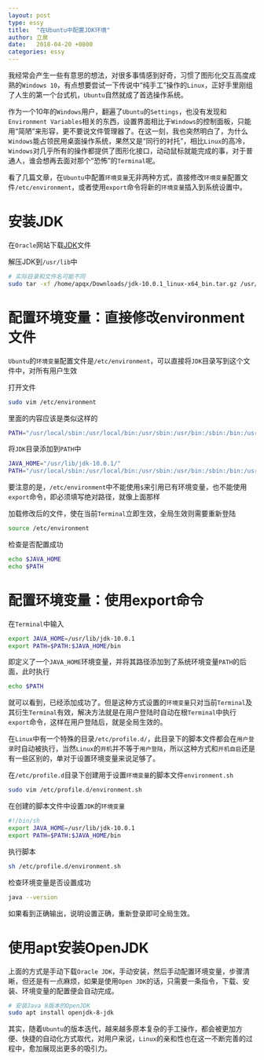 ```yaml
---
layout: post
type: essy
title:  "在Ubuntu中配置JDK环境"
author: 立泉
date:   2018-04-20 +0800
categories: essy
---
```


我经常会产生一些有意思的想法，对很多事情感到好奇，习惯了图形化交互高度成熟的`Windows 10`，有点想要尝试一下传说中“纯手工”操作的`Linux`，正好手里刚组了人生的第一个台式机，`Ubuntu`自然就成了首选操作系统。

作为一个10年的`Windows`用户，翻遍了`Ubuntu`的`Settings`，也没有发现和`Environment Variables`相关的东西，设置界面相比于`Windows`的控制面板，只能用“简陋”来形容，更不要说文件管理器了。在这一刻，我也突然明白了，为什么`Windows`能占领民用桌面操作系统，果然又是“同行的衬托”，相比`Linux`的高冷，`Windows`对几乎所有的操作都提供了图形化接口，动动鼠标就能完成的事，对于普通人，谁会想再去面对那个“恐怖”的`Terminal`呢。

看了几篇文章，在`Ubuntu`中配置`环境变量`无非两种方式，直接修改`环境变量`配置文件`/etc/environment`，或者使用`export`命令将新的`环境变量`插入到系统设置中。

# 安装JDK

在`Oracle`网站下载[JDK](http://www.oracle.com/technetwork/java/javase/downloads/jdk10-downloads-4416644.html)文件

解压JDK到`/usr/lib`中

```sh
# 实际目录和文件名可能不同
sudo tar -xf /home/apqx/Downloads/jdk-10.0.1_linux-x64_bin.tar.gz /usr/lib
```

# 配置环境变量：直接修改environment文件

`Ubuntu`的`环境变量`配置文件是`/etc/environment`，可以直接将`JDK`目录写到这个文件中，对所有用户生效

打开文件

```sh
sudo vim /etc/environment
```

里面的内容应该是类似这样的

```sh
PATH="/usr/local/sbin:/usr/local/bin:/usr/sbin:/usr/bin:/sbin:/bin:/usr/games:/usr/local/games"
```

将`JDK`目录添加到`PATH`中

```sh
JAVA_HOME="/usr/lib/jdk-10.0.1/"
PATH="/usr/local/sbin:/usr/local/bin:/usr/sbin:/usr/bin:/sbin:/bin:/usr/games:/usr/local/games:/usr/lib/jdk-10.0.1/bin"
```

要注意的是，`/etc/environment`中不能使用`$`来引用已有环境变量，也不能使用`export`命令，即必须填写绝对路径，就像上面那样

加载修改后的文件，使在当前`Terminal`立即生效，全局生效则需要重新登陆

```sh
source /etc/environment
```

检查是否配置成功

```sh
echo $JAVA_HOME
echo $PATH
```

# 配置环境变量：使用export命令

在`Terminal`中输入

```sh
export JAVA_HOME=/usr/lib/jdk-10.0.1
export PATH=$PATH:$JAVA_HOME/bin
```

即定义了一个`JAVA_HOME`环境变量，并将其路径添加到了系统环境变量`PATH`的后面，此时执行

```sh
echo $PATH
```

就可以看到，已经添加成功了。但是这种方式设置的`环境变量`只对当前`Terminal`及其衍生`Terminal`有效，解决方法就是在用户登陆时自动在根`Terminal`中执行`export`命令，这样在用户登陆后，就是全局生效的。

在`Linux`中有一个特殊的目录`/etc/profile.d/`，此目录下的脚本文件都会在`用户登录`时自动被执行，当然`Linux`的`开机`并不等于`用户登陆`，所以这种方式和`开机自启`还是有一些区别的，单对于设置环境变量来说足够了。

在`/etc/profile.d`目录下创建用于设置`环境变量`的脚本文件`environment.sh`

```sh
sudo vim /etc/profile.d/environment.sh
```

在创建的脚本文件中设置`JDK`的`环境变量`

```sh
#!/bin/sh
export JAVA_HOME=/usr/lib/jdk-10.0.1
export PATH=$PATH:$JAVA_HOME/bin
```

执行脚本

```sh
sh /etc/profile.d/environment.sh
```

检查环境变量是否设置成功

```sh
java --version
```

如果看到正确输出，说明设置正确，重新登录即可全局生效。

# 使用apt安装OpenJDK

上面的方式是手动下载`Oracle JDK`，手动安装，然后手动配置环境变量，步骤清晰，但还是有一点麻烦，如果是使用`Open JDK`的话，只需要一条指令，下载、安装、环境变量的配置便会自动完成。

```sh
# 安装Java 8版本的OpenJDK
sudo apt install openjdk-8-jdk
```

其实，随着`Ubuntu`的版本迭代，越来越多原本复杂的手工操作，都会被更加方便、快捷的自动化方式取代，对用户来说，`Linux`的亲和性也在这一不断完善的过程中，愈加展现出更多的吸引力。
